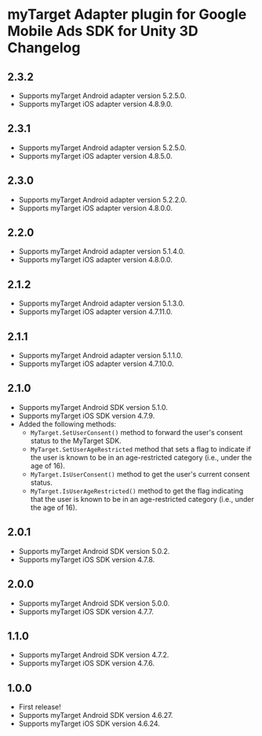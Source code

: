 # myTarget Adapter plugin for Google Mobile Ads SDK for Unity 3D Changelog

## 2.3.2
- Supports myTarget Android adapter version 5.2.5.0.
- Supports myTarget iOS adapter version 4.8.9.0.

## 2.3.1
- Supports myTarget Android adapter version 5.2.5.0.
- Supports myTarget iOS adapter version 4.8.5.0.

## 2.3.0
- Supports myTarget Android adapter version 5.2.2.0.
- Supports myTarget iOS adapter version 4.8.0.0.

## 2.2.0
- Supports myTarget Android adapter version 5.1.4.0.
- Supports myTarget iOS adapter version 4.8.0.0.

## 2.1.2
- Supports myTarget Android adapter version 5.1.3.0.
- Supports myTarget iOS adapter version 4.7.11.0.

## 2.1.1
- Supports myTarget Android adapter version 5.1.1.0.
- Supports myTarget iOS adapter version 4.7.10.0.

## 2.1.0
- Supports myTarget Android SDK version 5.1.0.
- Supports myTarget iOS SDK version 4.7.9.
- Added the following methods:
  * `MyTarget.SetUserConsent()` method to forward the user's consent status to the MyTarget SDK.
  * `MyTarget.SetUserAgeRestricted` method that sets a flag to indicate if the user is known to be in an age-restricted category (i.e., under the age of 16).
  * `MyTarget.IsUserConsent()` method to get the user's current consent status.
  * `MyTarget.IsUserAgeRestricted()` method to get the flag indicating that the user is known to be in an age-restricted category (i.e., under the age of 16).

## 2.0.1
- Supports myTarget Android SDK version 5.0.2.
- Supports myTarget iOS SDK version 4.7.8.

## 2.0.0
- Supports myTarget Android SDK version 5.0.0.
- Supports myTarget iOS SDK version 4.7.7.

## 1.1.0
- Supports myTarget Android SDK version 4.7.2.
- Supports myTarget iOS SDK version 4.7.6.

## 1.0.0
- First release!
- Supports myTarget Android SDK version 4.6.27.
- Supports myTarget iOS SDK version 4.6.24.
